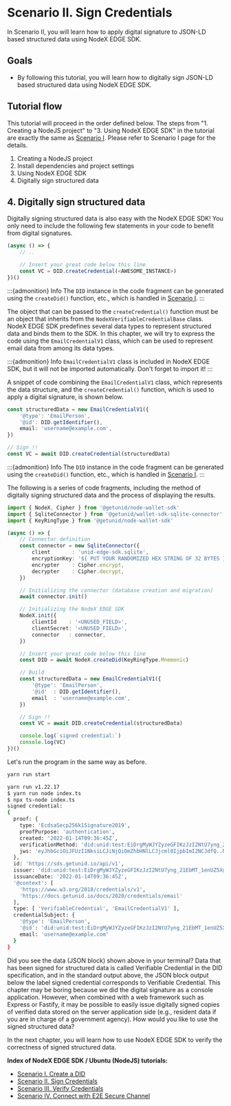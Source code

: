 # Scenario II. Sign Credentials

In Scenario II, you will learn how to apply digital signature to JSON-LD based structured data using NodeX EDGE SDK.

## Goals

* By following this tutorial, you will learn how to digitally sign JSON-LD based structured data using NodeX EDGE SDK.

## Tutorial flow

This tutorial will proceed in the order defined below. The steps from "1. Creating a NodeJS project" to "3. Using NodeX EDGE SDK" in the tutorial are exactly the same as [Scenario I](i.-create-a-did.md). Please refer to Scenario I page for the details.

1. Creating a NodeJS project
2. Install dependencies and project settings
3. Using NodeX EDGE SDK
4. Digitally sign structured data

## 4. Digitally sign structured data

Digitally signing structured data is also easy with the NodeX EDGE SDK! You only need to include the following few statements in your code to benefit from digital signatures.

```typescript
(async () => {
    // ..

    // Insert your great code below this line
    const VC = DID.createCredential(<AWESOME_INSTANCE>)
})()
```

:::{admonition} Info
The `DID` instance in the code fragment can be generated using the `createDid()` function, etc., which is handled in [Scenario I](i.-create-a-did.md).
:::

The object that can be passed to the `createCredential()` function must be an object that inherits from the `NodeXVerifiableCredentialBase` class. NodeX EDGE SDK predefines several data types to represent structured data and binds them to the SDK. In this chapter, we will try to express the code using the `EmailCredentialV1` class, which can be used to represent email data from among its data types.

:::{admonition} Info
`EmailCredentialV1` class is included in NodeX EDGE SDK, but it will not be imported automatically. Don't forget to import it!
:::

A snippet of code combining the `EmailCredentialV1` class, which represents the data structure, and the `createCredential()` function, which is used to apply a digital signature, is shown below.

```typescript
const structuredData = new EmailCredentialV1({
    '@type': 'EmailPerson',
    '@id': DID.getIdentifier(),
    email: 'username@example.com',
})

// Sign !!
const VC = await DID.createCredential(structuredData)
```

:::{admonition} Info
The `DID` instance in the code fragment can be generated using the `createDid()` function, etc., which is handled in [Scenario I](i.-create-a-did.md).
:::

The following is a series of code fragments, including the method of digitally signing structured data and the process of displaying the results.

```typescript
import { NodeX, Cipher } from '@getunid/node-wallet-sdk'
import { SqliteConnector } from '@getunid/wallet-sdk-sqlite-connector'
import { KeyRingType } from '@getunid/node-wallet-sdk'

(async () => {
    // Connector definition
    const connector = new SqliteConnector({
        client       : 'unid-edge-sdk.sqlite',
        encryptionKey: '${ PUT YOUR RANDOMIZED HEX STRING OF 32 BYTES }',
        encrypter    : Cipher.encrypt,
        decrypter    : Cipher.decrypt,
    })

    // Initializing the connector (database creation and migration)
    await connector.init()

    // Initializing the NodeX EDGE SDK
    NodeX.init({
        clientId    : '<UNUSED_FIELD>',
        clientSecret: '<UNUSED_FIELD>',
        connector   : connector,
    })

    // Insert your great code below this line
    const DID = await NodeX.createDid(KeyRingType.Mnemonic)

    // Build
    const structuredData = new EmailCredentialV1({
        '@type': 'EmailPerson',
        '@id'  : DID.getIdentifier(),
        email  : 'username@example.com',
    })

    // Sign !!
    const VC = await DID.createCredential(structuredData)

    console.log(`signed credential:`)
    console.log(VC)
})()
```

Let's run the program in the same way as before.

```bash
yarn run start
```

```bash
yarn run v1.22.17
$ yarn run node index.ts
$ npx ts-node index.ts
signed credential:
{
  proof: {
    type: 'EcdsaSecp256k1Signature2019',
    proofPurpose: 'authentication',
    created: '2022-01-14T09:36:45Z',
    verificationMethod: 'did:unid:test:EiDrgMyWJYZyzeGFIKzJzI2NtU7yng_21EbMT_1enUZ5Xg#signingKey',
    jws: 'eyJhbGciOiJFUzI1NksiLCJiNjQiOmZhbHNlLCJjcml0IjpbImI2NCJdfQ..NypXoAh1q2vGibRmxzBCX7gwbCCIlLh_GA8W73L613NxDn6IDvqO0BgIPzMmpoHJtuAA8jxAa4y1KM4g5e8f4w'
  },
  id: 'https://sds.getunid.io/api/v1',
  issuer: 'did:unid:test:EiDrgMyWJYZyzeGFIKzJzI2NtU7yng_21EbMT_1enUZ5Xg',
  issuanceDate: '2022-01-14T09:36:45Z',
  '@context': [
    'https://www.w3.org/2018/credentials/v1',
    'https://docs.getunid.io/docs/2020/credentials/email'
  ],
  type: [ 'VerifiableCredential', 'EmailCredentialV1' ],
  credentialSubject: {
    '@type': 'EmailPerson',
    '@id': 'did:unid:test:EiDrgMyWJYZyzeGFIKzJzI2NtU7yng_21EbMT_1enUZ5Xg',
    email: 'username@example.com'
  }
}
```

Did you see the data (JSON block) shown above in your terminal? Data that has been signed for structured data is called Verifiable Credential in the DID specification, and in the standard output above, the JSON block output below the label signed credential corresponds to Verifiable Credential. This chapter may be boring because we did the digital signature as a console application. However, when combined with a web framework such as Express or Fastify, it may be possible to easily issue digitally signed copies of verified data stored on the server application side (e.g., resident data if you are in charge of a government agency). How would you like to use the signed structured data?

In the next chapter, you will learn how to use NodeX EDGE SDK to verify the correctness of signed structured data.

**Index of NodeX EDGE SDK / Ubuntu (NodeJS) tutorials:**

* [Scenario I. Create a DID](i.-create-a-did.md)
* [Scenario II. Sign Credentials](ii.-sign-credentials.md)
* [Scenario III. Verify Credentials](iii.-verify-credentials.md)
* [Scenario IV. Connect with E2E Secure Channel](iv.-connect-with-secure-channel.md)
